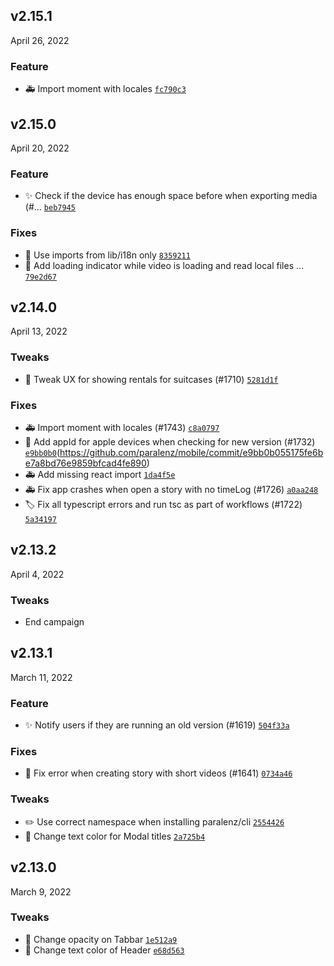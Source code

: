 ## v2.15.1
April 26, 2022

### Feature
* 🚑 Import moment with locales [`fc790c3`](https://github.com/paralenz/mobile/commit/fc790c3e34b0f2650543569462284c23939a942e)



## v2.15.0
April 20, 2022

### Feature
* ✨ Check if the device has enough space before when exporting media (#… [`beb7945`](https://github.com/paralenz/mobile/commit/beb79451960298c520489a4161751228fc1c68e2)


### Fixes
* 🐛 Use imports from lib/i18n only [`8359211`](https://github.com/paralenz/mobile/commit/8359211fc78aea7ee760fcfc8925d6284bb27961)
* 🐛  Add loading indicator while video is loading and read local files … [`79e2d67`](https://github.com/paralenz/mobile/commit/79e2d67b63586653d093b398450855f579dad890)


## v2.14.0
April 13, 2022

### Tweaks
* 🔧 Tweak UX for showing rentals for suitcases (#1710) [`5281d1f`](https://github.com/paralenz/mobile/commit/5281d1f5158f1b69e33e6130fa56fe2b44f73e5a)


### Fixes
* 🚑 Import moment with locales (#1743)  [`c8a0797`](https://github.com/paralenz/mobile/commit/c8a0797248cddf1e0fcdc4e6109a6ee4ceeedcb9)
* 🐛 Add appId for apple devices when checking for new version (#1732) [`e9bb0b0`](https://github.com/paralenz/mobile/commit/e9bb0b055175fe6be7a8bd76e9859bfcad4fe890)(https://github.com/paralenz/mobile/commit/e9bb0b055175fe6be7a8bd76e9859bfcad4fe890)
* 🚑 Add missing react import [`1da4f5e`](https://github.com/paralenz/mobile/commit/1da4f5edd261cf0af77c63d056ac12b5399173aa)
* 🚑 Fix app crashes when open a story with no timeLog (#1726) [`a0aa248`](https://github.com/paralenz/mobile/commit/a0aa2483929a093dd5f943ccbf6c5ba89437ce05)
* 🏷️ Fix all typescript errors and run tsc as part of workflows (#1722) [`5a34197`](https://github.com/paralenz/mobile/commit/5a341973db799c7e29b693ccb6b905a00eefbecf)



## v2.13.2
April 4, 2022

### Tweaks
* End campaign




## v2.13.1
March 11, 2022

### Feature
* ✨ Notify users if they are running an old version (#1619) [`504f33a`](https://github.com/paralenz/mobile/commit/504f33a26a4763aea5536cdc82ddf6d536916f1c)


### Fixes
* 🐛 Fix error when creating story with short videos (#1641) [`0734a46`](https://github.com/paralenz/mobile/commit/0734a4656eb3950261bac86c7cebd0edaeafca89)


### Tweaks
* ✏️ Use correct namespace when installing paralenz/cli [`2554426`](https://github.com/paralenz/mobile/commit/255442658b62787af8564b5d711412ac1b4fb7b1)
* 💄 Change text color for Modal titles [`2a725b4`](https://github.com/paralenz/mobile/commit/2a725b4ef4298eabbb88963160a4cb4f6c5a7ac6)





## v2.13.0
March 9, 2022

### Tweaks
* 💄 Change opacity on Tabbar [`1e512a9`](https://github.com/paralenz/mobile/commit/1e512a9cc37ff804ada27f199924ba4f285f00cc)
* 💄 Change text color of Header [`e68d563`](https://github.com/paralenz/mobile/commit/e68d56360b8344568c82871c2cb8f1982f634ff6)
